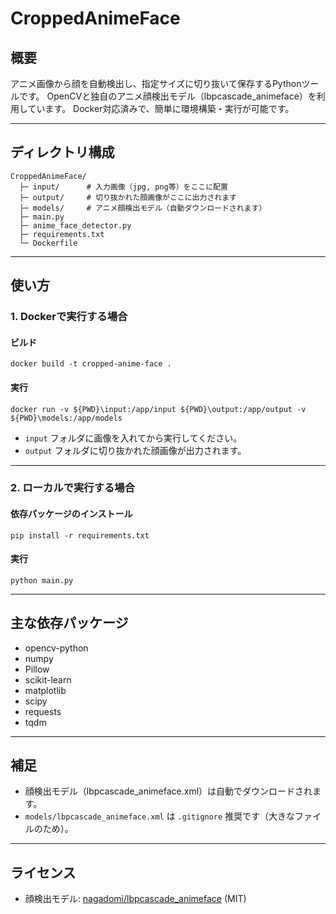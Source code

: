 # CroppedAnimeFace

## 概要

アニメ画像から顔を自動検出し、指定サイズに切り抜いて保存するPythonツールです。
OpenCVと独自のアニメ顔検出モデル（lbpcascade_animeface）を利用しています。
Docker対応済みで、簡単に環境構築・実行が可能です。

---

## ディレクトリ構成

```
CroppedAnimeFace/
  ├─ input/      # 入力画像（jpg, png等）をここに配置
  ├─ output/     # 切り抜かれた顔画像がここに出力されます
  ├─ models/     # アニメ顔検出モデル（自動ダウンロードされます）
  ├─ main.py
  ├─ anime_face_detector.py
  ├─ requirements.txt
  └─ Dockerfile
```

---

## 使い方

### 1. Dockerで実行する場合

#### ビルド

```
docker build -t cropped-anime-face .
```

#### 実行

```
docker run -v ${PWD}\input:/app/input ${PWD}\output:/app/output -v ${PWD}\models:/app/models 
```

- `input` フォルダに画像を入れてから実行してください。
- `output` フォルダに切り抜かれた顔画像が出力されます。

---

### 2. ローカルで実行する場合

#### 依存パッケージのインストール

```
pip install -r requirements.txt
```

#### 実行

```
python main.py
```

---

## 主な依存パッケージ

- opencv-python
- numpy
- Pillow
- scikit-learn
- matplotlib
- scipy
- requests
- tqdm

---

## 補足

- 顔検出モデル（lbpcascade_animeface.xml）は自動でダウンロードされます。
- `models/lbpcascade_animeface.xml` は `.gitignore` 推奨です（大きなファイルのため）。

---

## ライセンス

- 顔検出モデル: [nagadomi/lbpcascade_animeface](https://github.com/nagadomi/lbpcascade_animeface) (MIT)
